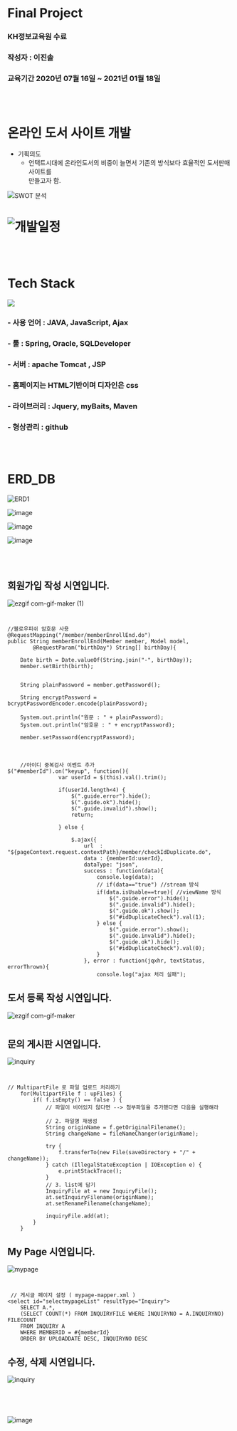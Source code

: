 # Final Project

### KH정보교육원 수료 ###
### 작성자 : 이진솔 ###
### 교육기간 2020년 07월 16일 ~ 2021년 01월 18일 ### 


</br></br>
# 온라인 도서 사이트 개발 #

  * 기획의도
    * 언택트시대에 온라인도서의 비중이 늘면서 
      기존의 방식보다 효율적인 도서판매사이트를        
      만들고자 함.
      
   ![SWOT 분석](https://github.com/qlrtyx0361/KH_FinalProject/blob/master/SWAT.PNG)



# ![개발일정](https://github.com/qlrtyx0361/KH_FinalProject/blob/master/DATE.PNG)
</br></br>

# Tech Stack #
![](https://github.com/qlrtyx0361/KH_FinalProject/blob/master/tool.PNG)
</br>
### - 사용 언어 : JAVA, JavaScript, Ajax
### - 툴 : Spring, Oracle, SQLDeveloper
### - 서버 : apache Tomcat , JSP
### - 홈페이지는 HTML기반이며 디자인은 css
### - 라이브러리 : Jquery, myBaits, Maven
### - 형상관리 : github
</br></br>

# ERD_DB #

![ERD1](https://user-images.githubusercontent.com/73675217/105877437-57f9dc00-6043-11eb-9dc8-f8331436273f.png)

![image](https://user-images.githubusercontent.com/73675217/105878696-a65baa80-6044-11eb-9ad6-fbd72b4cf7cc.png)

![image](https://user-images.githubusercontent.com/73675217/105878862-d4d98580-6044-11eb-8dd4-65642272b21b.png)

![image](https://user-images.githubusercontent.com/73675217/105878912-e4f16500-6044-11eb-9b5d-b93f705b8597.png)





</br></br>
## 회원가입 작성 시연입니다.

![ezgif com-gif-maker (1)](https://user-images.githubusercontent.com/73675217/105887250-d14afc00-604e-11eb-84aa-6526ba8428db.gif)

#



	//블로우피쉬 암호문 사용
	@RequestMapping("/member/memberEnrollEnd.do")
	public String memberEnrollEnd(Member member, Model model,
			@RequestParam("birthDay") String[] birthDay){

		Date birth = Date.valueOf(String.join("-", birthDay));
		member.setBirth(birth);
		
		
		String plainPassword = member.getPassword();

		String encryptPassword = bcryptPasswordEncoder.encode(plainPassword);

		System.out.println("원문 : " + plainPassword);
		System.out.println("암호문 : " + encryptPassword);

		member.setPassword(encryptPassword);

</br>




		//아이디 중복검사 이벤트 추가 
	$("#memberId").on("keyup", function(){
			        var userId = $(this).val().trim();
			        
			        if(userId.length<4) {
			        	$(".guide.error").hide();
			        	$(".guide.ok").hide();
			        	$(".guide.invalid").show();
			        	return;
			        	
			        } else {
			        	
				        $.ajax({
				            url  : "${pageContext.request.contextPath}/member/checkIdDuplicate.do",
				            data : {memberId:userId},
				            dataType: "json",
				            success : function(data){
				                console.log(data);
				                // if(data=="true") //stream 방식
				                if(data.isUsable==true){ //viewName 방식
				                    $(".guide.error").hide();
				                    $(".guide.invalid").hide();
				                    $(".guide.ok").show();
				                    $("#idDuplicateCheck").val(1);
				                } else {
				                    $(".guide.error").show();
				                    $(".guide.invalid").hide();
				                    $(".guide.ok").hide();
				                    $("#idDuplicateCheck").val(0);
				                }
				            }, error : function(jqxhr, textStatus, errorThrown){
				                console.log("ajax 처리 실패");





## 도서 등록 작성 시연입니다.

![ezgif com-gif-maker](https://user-images.githubusercontent.com/73675217/105887293-e1fb7200-604e-11eb-97f4-7a4018ac411d.gif)

#


## 문의 게시판 시연입니다.

![inquiry](https://user-images.githubusercontent.com/73675217/105887305-e6c02600-604e-11eb-8c3b-e1f4fe40f9c1.gif)

#


    // MultipartFile 로 파일 업로드 처리하기 
		for(MultipartFile f : upFiles) {
			if( f.isEmpty() == false ) { 
				// 파일이 비어있지 않다면 --> 첨부파일을 추가했다면 다음을 실행해라
				
				// 2. 파일명 재생성
				String originName = f.getOriginalFilename();
				String changeName = fileNameChanger(originName);
				
				try {
					f.transferTo(new File(saveDirectory + "/" + changeName));
				} catch (IllegalStateException | IOException e) {
					e.printStackTrace();
				}
				// 3. list에 담기
				InquiryFile at = new InquiryFile();
				at.setInquiryFilename(originName);
				at.setRenameFilename(changeName);
				
				inquiryFile.add(at);
			}
		}



## My Page 시연입니다.

![mypage](https://user-images.githubusercontent.com/73675217/105887314-eaec4380-604e-11eb-9843-1f94796bb1b9.gif)

#


     // 게시글 페이지 설정 ( mypage-mapper.xml )
 	<select id="selectmypageList" resultType="Inquiry">
		SELECT A.*, 
		(SELECT COUNT(*) FROM INQUIRYFILE WHERE INQUIRYNO = A.INQUIRYNO) FILECOUNT
		FROM INQUIRY A
		WHERE MEMBERID = #{memberId}
		ORDER BY UPLOADDATE DESC, INQUIRYNO DESC




## 수정, 삭제 시연입니다.

![inquiry](https://user-images.githubusercontent.com/73675217/105887305-e6c02600-604e-11eb-8c3b-e1f4fe40f9c1.gif)

#








</br></br>
![image](https://user-images.githubusercontent.com/73675217/105886568-e5dac480-604d-11eb-9519-cc9c7d1a9133.png)



